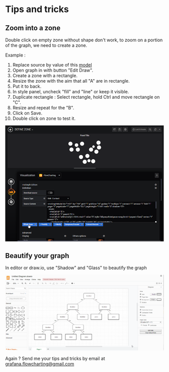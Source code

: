# Tips and tricks

## Zoom into a zone

Double click on empty zone without shape don't work, to zoom on a portion of the graph, we need to create a zone.  
  
Example :  

1. Replace source by value of this [model](https://raw.githubusercontent.com/algenty/flowcharting-repository/master/graphs/ch2_zone.drawio)
2. Open graph in with button "Edit Draw".
3. Create a zone with a rectangle.
4. Resize the zone with the aim that all "A" are in rectangle.
5. Put it to back.
6. In style panel, uncheck "fill" and "line" or keep it visible.
7. Duplicate rectangle : Select rectangle, hold Ctrl and move rectangle on "C".
8. Resize and repeat for the "B".
9.  Click on Save.
10. Double click on zone to test it.

[![animation](images/zoom_zone_ani.png)](images/zoom_zone_ani.png)

## Beautify your graph

In editor or draw.io, use "Shadow" and "Glass" to beautify the graph

[![animation](images/tips_beautify.png)](images/tips_beautify.png)


Again ? Send me your tips and tricks by email at <grafana.flowcharting@gmail.com>